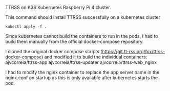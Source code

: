 TTRSS on K3S Kubernetes Raspberry Pi 4 cluster.

This command should install TTRSS successfully on a kubernetes cluster
```
kubectl apply -f .
```

Since kubernetes cannot build the containers to run in the pods, I had to build them manually from the official docker-compose repository.

I cloned the original docker compose scripts (https://git.tt-rss.org/fox/ttrss-docker-compose) and modified it to build the individual containers:
ajvcorreia/ttrss-app
ajvcorreia/ttrss-updater
ajvcorreia/ttrss-web_nginx

I had to modify the nginx container to replace the app server name in the nginx.conf on startup as this is only available after kubernetes starts the pod.
